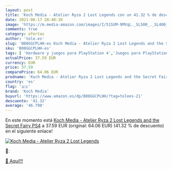 ```yaml
---
layout: post
title: 'Koch Media - Atelier Ryza 2 Lost Legends con un 41.32 % de descuento'
date: 2021-06-17 20:40:39
image: 'https://m.media-amazon.com/images/I/51SUM-9MVqL._SL500_._SL400_.jpg'
comments: true
category: ofertas
author: 'tole.es'
slug: 'B08GGCPLHH-es Koch Media - Atelier Ryza 2 Lost Legends and the Secret...'
sku: 'B08GGCPLHH-es'
tags: [ 'Hardware y juegos para PlayStation 4','Juegos para PlayStation 4','Videojuegos','koch media','ps4', ]
actualPrice: 37.59 EUR
currency: EUR
price: 37.59
comparePrice: 64.06 EUR
prodname: 'Koch Media - Atelier Ryza 2 Lost Legends and the Secret Fairy  PS4'
country: 'es'
flag: '🇪🇸'
brand: 'Koch Media'
buyurl: 'https://www.amazon.es/dp/B08GGCPLHH/?tag=tolees-21'
descuento: '41.32'
average: '46.798'
---
```


En este momento está [Koch Media - Atelier Ryza 2 Lost Legends and the Secret Fairy  PS4](https://www.amazon.es/dp/B08GGCPLHH/?tag=tolees-21) a 37.59 EUR (original: 64.06 EUR) (41.32 %  de descuento) en el siguiente enlace!

[![Koch Media - Atelier Ryza 2 Lost Legends](https://m.media-amazon.com/images/I/51SUM-9MVqL._SL500_._SL400_.jpg)](https://www.amazon.es/dp/B08GGCPLHH/?tag=tolees-21)

🔎:


[🛒 Aquí!!!](https://www.amazon.es/dp/B08GGCPLHH/?tag=tolees-21)
